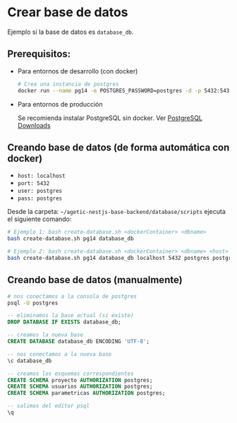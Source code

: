 # Crear base de datos

Ejemplo si la base de datos es `database_db`.

## Prerequisitos:

- Para entornos de desarrollo (con docker)

  ```bash
  # Crea una instancia de postgres
  docker run --name pg14 -e POSTGRES_PASSWORD=postgres -d -p 5432:5432 postgres:14.2
  ```

- Para entornos de producción

  Se recomienda instalar PostgreSQL sin docker. Ver [PostgreSQL Downloads](https://www.postgresql.org/download/)

## Creando base de datos (de forma automática con docker)

- `host: localhost`
- `port: 5432`
- `user: postgres`
- `pass: postgres`

Desde la carpeta: `~/agetic-nestjs-base-backend/database/scripts` ejecuta el siguiente comando:

```bash
# Ejemplo 1: bash create-database.sh <dockerContainer> <dbname>
bash create-database.sh pg14 database_db

# Ejemplo 2: bash create-database.sh <dockerContainer> <dbname> <host> <port> <user> <pass>
bash create-database.sh pg14 database_db localhost 5432 postgres postgres
```

## Creando base de datos (manualmente)

```bash
# nos conectamos a la consola de postgres
psql -U postgres
```

```sql
-- eliminamos la base actual (si existe)
DROP DATABASE IF EXISTS database_db;

-- creamos la nueva base
CREATE DATABASE database_db ENCODING 'UTF-8';
```

```sql
-- nos conectamos a la nueva base
\c database_db
```

```sql
-- creamos los esquemas correspondientes
CREATE SCHEMA proyecto AUTHORIZATION postgres;
CREATE SCHEMA usuarios AUTHORIZATION postgres;
CREATE SCHEMA parametricas AUTHORIZATION postgres;
```

```sql
-- salimos del editor psql
\q
```
